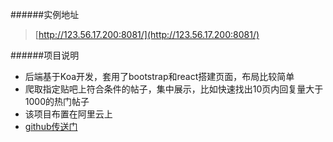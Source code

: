 ######实例地址
> [http://123.56.17.200:8081/](http://123.56.17.200:8081/)

######项目说明
- 后端基于Koa开发，套用了bootstrap和react搭建页面，布局比较简单
- 爬取指定贴吧上符合条件的帖子，集中展示，比如快速找出10页内回复量大于1000的热门帖子
- 该项目布置在阿里云上
- [github传送门](https://github.com/woxixiulayin/tiebadig_node)
